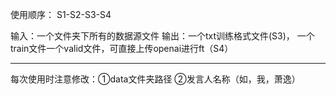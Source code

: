 使用顺序：
S1-S2-S3-S4

输入：一个文件夹下所有的数据源文件
输出：一个txt训练格式文件(S3)， 一个train文件一个valid文件，可直接上传openai进行ft（S4）


----
每次使用时注意修改：①data文件夹路径 ②发言人名称（如，我，萧逸）